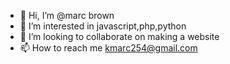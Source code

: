 - 👋 Hi, I’m @marc brown
- 👀 I’m interested in javascript,php,python
- 💞️ I’m looking to collaborate on making a website
- 📫 How to reach me kmarc254@gmail.com

<!---
marcopollo69/marcopollo69 is a ✨ special ✨ repository because its `README.md` (this file) appears on your GitHub profile.
You can click the Preview link to take a look at your changes.
--->
